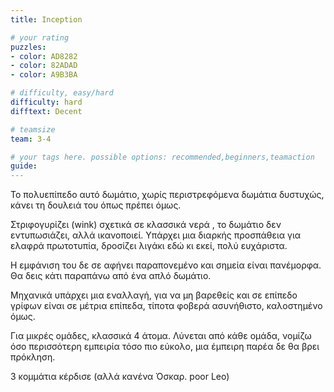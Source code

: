 ```yaml
---
title: Inception

# your rating
puzzles:
- color: AD8282
- color: 82ADAD
- color: A9B3BA

# difficulty, easy/hard
difficulty: hard
difftext: Decent

# teamsize
team: 3-4

# your tags here. possible options: recommended,beginners,teamaction
guide:
---
```


Το πολυεπίπεδο αυτό δωμάτιο, χωρίς περιστρεφόμενα δωμάτια δυστυχώς, κάνει τη δουλειά του όπως πρέπει όμως.

Στριφογυρίζει (wink) σχετικά σε κλασσικά νερά , το δωμάτιο δεν εντυπωσιάζει, αλλά ικανοποιεί. Υπάρχει μια διαρκής προσπάθεια για ελαφρά πρωτοτυπία, δροσίζει λιγάκι εδώ κι εκεί, πολύ ευχάριστα.

Η εμφάνιση του δε σε αφήνει παραπονεμένο και σημεία είναι πανέμορφα. Θα δεις κάτι παραπάνω από ένα απλό δωμάτιο.

Μηχανικά υπάρχει μια εναλλαγή, για να μη βαρεθείς και σε επίπεδο γρίφων είναι σε μέτρια επίπεδα, τίποτα φοβερά ασυνήθιστο, καλοστημένο όμως.

Για μικρές ομάδες, κλασσικά 4 άτομα. Λύνεται από κάθε ομάδα, νομίζω όσο περισσότερη εμπειρία τόσο πιο εύκολο, μια έμπειρη παρέα δε θα βρει πρόκληση.

3 κομμάτια κέρδισε (αλλά κανένα Όσκαρ. poor Leo)